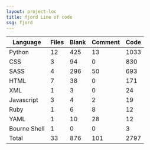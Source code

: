 ```yaml
---
layout: project-loc
title: fjord Line of code
ssg: fjord
---
```

<div class="table-responsive">
<table class="table">
<thead><tr>
<th>Language</th>
<th>Files</th>
<th>Blank</th>
<th>Comment</th>
<th>Code</th>
</tr></thead><tbody>
<tr><td>Python</td><td> 12</td><td> 425</td><td> 13</td><td> 1033</td></tr>
<tr><td>CSS</td><td> 3</td><td> 94</td><td> 0</td><td> 830</td></tr>
<tr><td>SASS</td><td> 4</td><td> 296</td><td> 50</td><td> 693</td></tr>
<tr><td>HTML</td><td> 7</td><td> 38</td><td> 0</td><td> 171</td></tr>
<tr><td>XML</td><td> 1</td><td> 3</td><td> 0</td><td> 24</td></tr>
<tr><td>Javascript</td><td> 3</td><td> 4</td><td> 2</td><td> 19</td></tr>
<tr><td>Ruby</td><td> 1</td><td> 6</td><td> 8</td><td> 12</td></tr>
<tr><td>YAML</td><td> 1</td><td> 10</td><td> 28</td><td> 12</td></tr>
<tr><td>Bourne Shell</td><td> 1</td><td> 0</td><td> 0</td><td> 3</td></tr>
<tr><td>Total</td><td>33</td><td>876</td><td>101</td><td>2797</td></tr>
</tbody></table></div>
